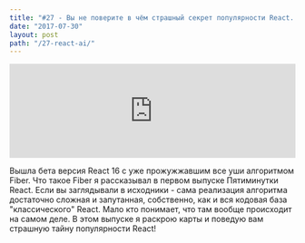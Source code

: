 ```yaml
---
title: "#27 - Вы не поверите в чём страшный секрет популярности React..."
date: "2017-07-30"
layout: post
path: "/27-react-ai/"
---
```


<iframe width="100%" height="166" scrolling="no" frameborder="no" src="https://w.soundcloud.com/player/?url=https%3A//api.soundcloud.com/tracks/335514382&amp;color=ff5500&amp;auto_play=false&amp;hide_related=false&amp;show_comments=true&amp;show_user=true&amp;show_reposts=false"></iframe>

Вышла бета версия React 16 с уже прожужжавшим все уши алгоритмом Fiber. Что такое Fiber я рассказывал в первом выпуске Пятиминутки React. Если вы заглядывали в исходники - сама реализация алгоритма достаточно сложная и запутанная, собственно, как и вся кодовая база "классического" React. Мало кто понимает, что там вообще происходит на самом деле. В этом выпуске я раскрою карты и поведую вам страшную тайну популярности React!
